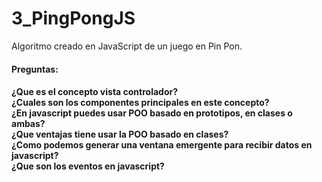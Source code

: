 # 3_PingPongJS
Algoritmo creado en JavaScript de un juego en Pin Pon.

<h4>Preguntas:<h4/>
¿Que es el concepto vista controlador?<br/>
¿Cuales son los componentes principales en este concepto?<br/>
¿En javascript puedes usar POO basado en prototipos, en clases o ambas?<br/>
¿Que ventajas tiene usar la POO basado en clases?<br/>
¿Como podemos generar una ventana emergente para recibir datos en javascript?<br/>
¿Que son los eventos en javascript?<br/>

